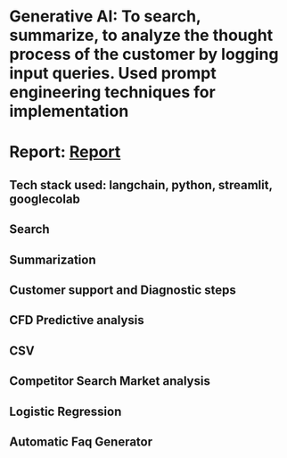 # Generative AI: To search, summarize, to analyze the thought process of the customer by logging input queries. Used prompt engineering techniques for implementation


# Report: [Report](https://drive.google.com/drive/folders/16N6wKJjPyaes8vOgzYijTdYnR5YS2X5Y?usp=sharing)


## Tech stack used: langchain, python, streamlit, googlecolab


## Search
## Summarization
## Customer support and Diagnostic steps
## CFD Predictive analysis
## CSV
## Competitor Search Market analysis
## Logistic Regression
## Automatic Faq Generator
